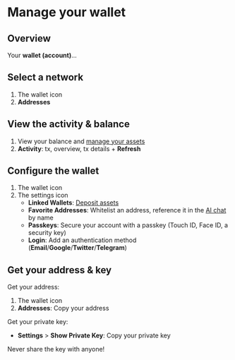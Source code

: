 ﻿---
sidebar_position: 4
---

# Manage your wallet

## Overview

Your **wallet (account)**...

## Select a network

1. The wallet icon
2. **Addresses**

## View the activity & balance

1. View your balance and [manage your assets](manage-assets)
2. **Activity**: tx, overview, tx details + **Refresh**

## Configure the wallet

1. The wallet icon
2. The settings icon
   - **Linked Wallets**: [Deposit assets](manage-assets#deposit-assets)
   - **Favorite Addresses**: Whitelist an address, reference it in the [AI chat](use-the-ai-assistant) by name
   - **Passkeys**: Secure your account with a passkey (Touch ID, Face ID, a security key)
   - **Login**: Add an authentication method (**Email**/**Google**/**Twitter**/**Telegram**)

## Get your address & key

Get your address:

1. The wallet icon
2. **Addresses**: Copy your address

Get your private key:

- **Settings** > **Show Private Key**: Copy your private key

Never share the key with anyone!

